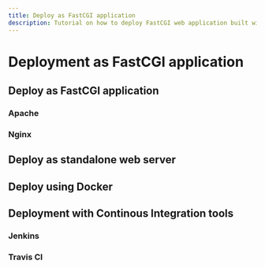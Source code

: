 ```yaml
---
title: Deploy as FastCGI application
description: Tutorial on how to deploy FastCGI web application built with Fano Framework to various web servers.
---
```


<h1 class="major">Deployment as FastCGI application</h1>


## Deploy as FastCGI application

### Apache

### Nginx


## Deploy as standalone web server


## Deploy using Docker

## Deployment with Continous Integration tools

### Jenkins

### Travis CI
